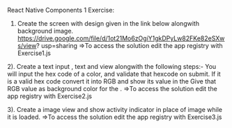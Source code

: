 React Native Components 1 Exercise:

1) Create the screen with design given in the link below alongwith background  image.
      https://drive.google.com/file/d/1ot21Mo6zOgiY1gkDPyLw82FKe82eSXws/view?  usp=sharing
      =>To access the solution edit the app registry with Exercise1.js
      
2). Create a text input , text and view alongwith the following steps:-
     You will input the hex code of a color, and validate that hexcode on submit.
      If it is a valid hex code convert it into RGB and show its value in the <Text> 
      Give that RGB value as background color for the <View>.
      =>To access the solution edit the app registry with Exercise2.js
      
3). Create a image view and show activity indicator in place of image while it
     is loaded.
     =>To access the solution edit the app registry with Exercise3.js
     
     
     
